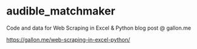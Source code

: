 # audible_matchmaker
Code and data for Web Scraping in Excel &amp; Python blog post @ gallon.me

https://gallon.me/web-scraping-in-excel-python/

